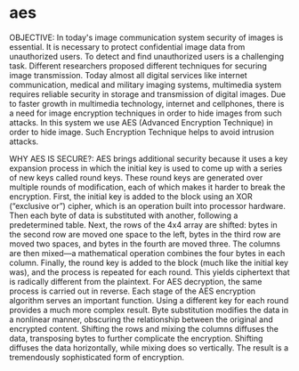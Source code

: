 # aes
OBJECTIVE:
In today's image communication system security of images is essential. It is necessary to protect confidential image data from unauthorized users. To detect and find unauthorized users is a challenging task. Different researchers proposed different techniques for securing image transmission. 
Today almost all digital services like internet communication, medical and military imaging systems, multimedia system requires reliable security in storage and transmission of digital images. Due to faster growth in multimedia technology, internet and cellphones, there is a need for image encryption techniques in order to hide images from such attacks. In this system we use AES (Advanced Encryption Technique) in order to hide image. Such Encryption Technique helps to avoid intrusion attacks.

WHY AES IS SECURE?:
AES brings additional security because it uses a key expansion process in which the initial key is used to come up with a series of new keys called round keys. These round keys are generated over multiple rounds of modification, each of which makes it harder to break the encryption. 
First, the initial key is added to the block using an XOR (“exclusive or”) cipher, which is an operation built into processor hardware. Then each byte of data is substituted with another, following a predetermined table. Next, the rows of the 4x4 array are shifted: bytes in the second row are moved one space to the left, bytes in the third row are moved two spaces, and bytes in the fourth are moved three. The columns are then mixed—a mathematical operation combines the four bytes in each column. Finally, the round key is added to the block (much like the initial key was), and the process is repeated for each round. This yields ciphertext that is radically different from the plaintext. For AES decryption, the same process is carried out in reverse. 
Each stage of the AES encryption algorithm serves an important function. Using a different key for each round provides a much more complex result. Byte substitution modifies the data in a nonlinear manner, obscuring the relationship between the original and encrypted content. Shifting the rows and mixing the columns diffuses the data, transposing bytes to further complicate the encryption. Shifting diffuses the data horizontally, while mixing does so vertically. The result is a tremendously sophisticated form of encryption. 
